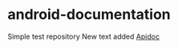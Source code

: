 # android-documentation
Simple test repository
New text added
<a href="https://github.com/AndroidDevEI/android-documentation/blob/gh-pages/index.html"> Apidoc</a>
